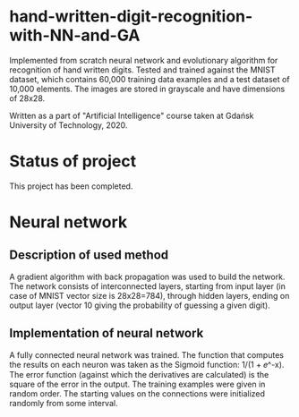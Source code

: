 # hand-written-digit-recognition-with-NN-and-GA
Implemented from scratch neural network and evolutionary algorithm for recognition of hand written digits. Tested and trained against the MNIST dataset, which contains 60,000 training data examples and a test dataset of 10,000 elements. The images are stored in grayscale and have dimensions of 28x28.


Written as a part of "Artificial Intelligence" course taken at Gdańsk University of Technology, 2020.
# Status of project
This project has been completed. 
# Neural network
## Description of used method
A gradient algorithm with back propagation was used to build the network. The network consists of interconnected layers, starting from input layer (in case of MNIST vector size is 28x28=784), through hidden layers, ending on output layer (vector 10 giving the probability of guessing a given digit).
## Implementation of neural network
A fully connected neural network was trained. The function that computes the results on each neuron was taken as the
Sigmoid function: 1/(1 + 𝑒^-x). The error function (against which the derivatives are calculated) is the square of the error in the output. The training examples were given in random order. The starting values on the connections were initialized randomly from some interval.
